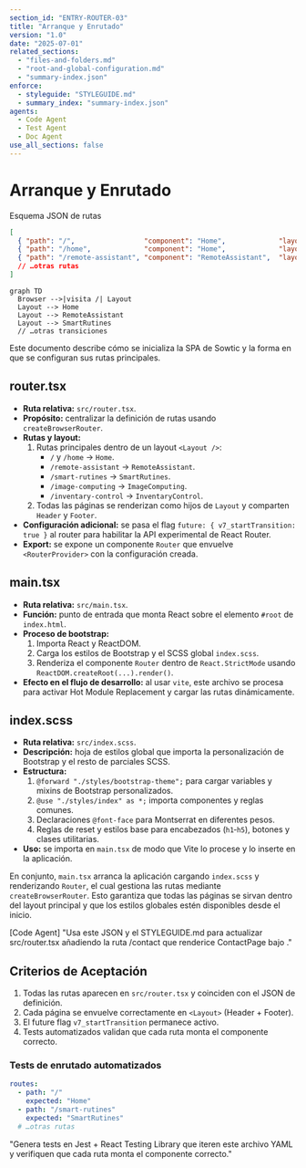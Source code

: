 ```yaml
---
section_id: "ENTRY-ROUTER-03"
title: "Arranque y Enrutado"
version: "1.0"
date: "2025-07-01"
related_sections:
  - "files-and-folders.md"
  - "root-and-global-configuration.md"
  - "summary-index.json"
enforce:
  - styleguide: "STYLEGUIDE.md"
  - summary_index: "summary-index.json"
agents:
  - Code Agent
  - Test Agent
  - Doc Agent
use_all_sections: false
---
```

# Arranque y Enrutado

Esquema JSON de rutas

```json
[
  { "path": "/",                 "component": "Home",             "layout": "Layout" },
  { "path": "/home",             "component": "Home",             "layout": "Layout" },
  { "path": "/remote-assistant", "component": "RemoteAssistant",  "layout": "Layout" },
  // …otras rutas
]
```

```mermaid
graph TD
  Browser -->|visita /| Layout
  Layout --> Home
  Layout --> RemoteAssistant
  Layout --> SmartRutines
  // …otras transiciones
```

Este documento describe cómo se inicializa la SPA de Sowtic y la forma en que se configuran sus rutas principales.

## router.tsx
- **Ruta relativa:** `src/router.tsx`.
- **Propósito:** centralizar la definición de rutas usando `createBrowserRouter`.
- **Rutas y layout:**
  1. Rutas principales dentro de un layout `<Layout />`:
     - `/` y `/home` → `Home`.
     - `/remote-assistant` → `RemoteAssistant`.
     - `/smart-rutines` → `SmartRutines`.
     - `/image-computing` → `ImageComputing`.
     - `/inventary-control` → `InventaryControl`.
  2. Todas las páginas se renderizan como hijos de `Layout` y comparten `Header` y `Footer`.
- **Configuración adicional:** se pasa el flag `future: { v7_startTransition: true }` al router para habilitar la API experimental de React Router.
- **Export:** se expone un componente `Router` que envuelve `<RouterProvider>` con la configuración creada.

## main.tsx
- **Ruta relativa:** `src/main.tsx`.
- **Función:** punto de entrada que monta React sobre el elemento `#root` de `index.html`.
- **Proceso de bootstrap:**
  1. Importa React y ReactDOM.
  2. Carga los estilos de Bootstrap y el SCSS global `index.scss`.
  3. Renderiza el componente `Router` dentro de `React.StrictMode` usando `ReactDOM.createRoot(...).render()`.
- **Efecto en el flujo de desarrollo:** al usar `vite`, este archivo se procesa para activar Hot Module Replacement y cargar las rutas dinámicamente.

## index.scss
- **Ruta relativa:** `src/index.scss`.
- **Descripción:** hoja de estilos global que importa la personalización de Bootstrap y el resto de parciales SCSS.
- **Estructura:**
  1. `@forward "./styles/bootstrap-theme";` para cargar variables y mixins de Bootstrap personalizados.
  2. `@use "./styles/index" as *;` importa componentes y reglas comunes.
  3. Declaraciones `@font-face` para Montserrat en diferentes pesos.
  4. Reglas de reset y estilos base para encabezados (`h1`‑`h5`), botones y clases utilitarias.
- **Uso:** se importa en `main.tsx` de modo que Vite lo procese y lo inserte en la aplicación.

En conjunto, `main.tsx` arranca la aplicación cargando `index.scss` y renderizando `Router`, el cual gestiona las rutas mediante `createBrowserRouter`. Esto garantiza que todas las páginas se sirvan dentro del layout principal y que los estilos globales estén disponibles desde el inicio.

[Code Agent]
"Usa este JSON y el STYLEGUIDE.md para actualizar src/router.tsx añadiendo la ruta /contact que renderice ContactPage bajo <Layout>."

## Criterios de Aceptación
1. Todas las rutas aparecen en `src/router.tsx` y coinciden con el JSON de definición.
2. Cada página se envuelve correctamente en `<Layout>` (Header + Footer).
3. El future flag `v7_startTransition` permanece activo.
4. Tests automatizados validan que cada ruta monta el componente correcto.

### Tests de enrutado automatizados
```yaml
routes:
  - path: "/"
    expected: "Home"
  - path: "/smart-rutines"
    expected: "SmartRutines"
  # …otras rutas
```

"Genera tests en Jest + React Testing Library que iteren este archivo YAML y verifiquen que cada ruta monta el componente correcto."

